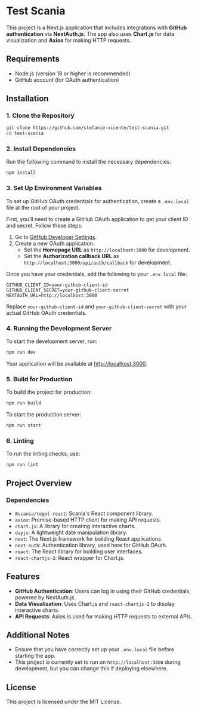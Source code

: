 # Test Scania

This project is a Next.js application that includes integrations with **GitHub authentication** via **NextAuth.js**. The app also uses **Chart.js** for data visualization and **Axios** for making HTTP requests.

## Requirements

- Node.js (version 18 or higher is recommended)
- GitHub account (for OAuth authentication)

## Installation

### 1. Clone the Repository

```bash
git clone https://github.com/stefanie-vicente/test-scania.git
cd test-scania
```

### 2. Install Dependencies

Run the following command to install the necessary dependencies:

```bash
npm install
```

### 3. Set Up Environment Variables

To set up GitHub OAuth credentials for authentication, create a `.env.local` file at the root of your project.

First, you'll need to create a GitHub OAuth application to get your client ID and secret. Follow these steps:

1. Go to [GitHub Developer Settings](https://github.com/settings/developers).
2. Create a new OAuth application.
   - Set the **Homepage URL** as `http://localhost:3000` for development.
   - Set the **Authorization callback URL** as `http://localhost:3000/api/auth/callback` for development.
   
Once you have your credentials, add the following to your `.env.local` file:

```env
GITHUB_CLIENT_ID=your-github-client-id
GITHUB_CLIENT_SECRET=your-github-client-secret
NEXTAUTH_URL=http://localhost:3000
```

Replace `your-github-client-id` and `your-github-client-secret` with your actual GitHub OAuth credentials.

### 4. Running the Development Server

To start the development server, run:

```bash
npm run dev
```

Your application will be available at [http://localhost:3000](http://localhost:3000).

### 5. Build for Production

To build the project for production:

```bash
npm run build
```

To start the production server:

```bash
npm run start
```

### 6. Linting

To run the linting checks, use:

```bash
npm run lint
```

## Project Overview

### Dependencies

- `@scania/tegel-react`: Scania's React component library.
- `axios`: Promise-based HTTP client for making API requests.
- `chart.js`: A library for creating interactive charts.
- `dayjs`: A lightweight date manipulation library.
- `next`: The Next.js framework for building React applications.
- `next-auth`: Authentication library, used here for GitHub OAuth.
- `react`: The React library for building user interfaces.
- `react-chartjs-2`: React wrapper for Chart.js.

## Features

- **GitHub Authentication**: Users can log in using their GitHub credentials, powered by NextAuth.js.
- **Data Visualization**: Uses Chart.js and `react-chartjs-2` to display interactive charts.
- **API Requests**: Axios is used for making HTTP requests to external APIs.

## Additional Notes

- Ensure that you have correctly set up your `.env.local` file before starting the app.
- This project is currently set to run on `http://localhost:3000` during development, but you can change this if deploying elsewhere.

## License

This project is licensed under the MIT License.

